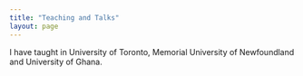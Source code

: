 ```yaml
---
title: "Teaching and Talks"
layout: page
---
```

I have taught in University of Toronto, Memorial University of Newfoundland and University of Ghana.
